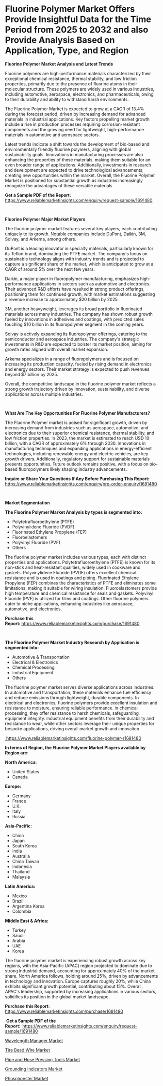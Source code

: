 <p><h1>Fluorine Polymer Market Offers Provide Insightful Data for the Time Period from 2025 to 2032 and also Provide Analysis Based on Application, Type, and Region</h1></p><p><strong>Fluorine Polymer Market Analysis and Latest Trends</strong></p>
<p><p>Fluorine polymers are high-performance materials characterized by their exceptional chemical resistance, thermal stability, and low friction properties, primarily due to the presence of fluorine atoms in their molecular structure. These polymers are widely used in various industries, including automotive, aerospace, electronics, and pharmaceuticals, owing to their durability and ability to withstand harsh environments.</p><p>The Fluorine Polymer Market is expected to grow at a CAGR of 13.4% during the forecast period, driven by increasing demand for advanced materials in industrial applications. Key factors propelling market growth include a rise in production processes requiring corrosion-resistant components and the growing need for lightweight, high-performance materials in automotive and aerospace sectors.</p><p>Latest trends indicate a shift towards the development of bio-based and environmentally friendly fluorine polymers, aligning with global sustainability goals. Innovations in manufacturing processes are also enhancing the properties of these materials, making them suitable for an even broader range of applications. Additionally, investments in research and development are expected to drive technological advancements, creating new opportunities within the market. Overall, the Fluorine Polymer Market is positioned for substantial growth as industries increasingly recognize the advantages of these versatile materials.</p></p>
<p><strong>Get a Sample PDF of the Report:&nbsp;</strong> <a href="https://www.reliablemarketinsights.com/enquiry/request-sample/1691480?utm_campaign=2609&utm_medium=2&utm_source=Github&utm_content=ia&utm_term=02042025&utm_id=fluorine-polymer">https://www.reliablemarketinsights.com/enquiry/request-sample/1691480</a></p>
<p>&nbsp;</p>
<p><strong>Fluorine Polymer Major Market Players</strong></p>
<p><p>The fluorine polymer market features several key players, each contributing uniquely to its growth. Notable companies include DuPont, Daikin, 3M, Solvay, and Arkema, among others. </p><p>DuPont is a leading innovator in specialty materials, particularly known for its Teflon brand, dominating the PTFE market. The company's focus on sustainable technology aligns with industry trends and is projected to capture a significant share of the market, which is anticipated to grow at a CAGR of around 5% over the next few years.</p><p>Daikin, a major player in fluoropolymer manufacturing, emphasizes high-performance applications in sectors such as automotive and electronics. Their advanced R&D efforts have resulted in strong product offerings, positioning them for continued growth, with market estimations suggesting a revenue increase to approximately $20 billion by 2025.</p><p>3M, another heavyweight, leverages its broad portfolio in fluorinated materials across many industries. The company has shown robust growth fueled by innovations in adhesives and coatings, with predicted sales touching $10 billion in its fluoropolymer segment in the coming years.</p><p>Solvay is actively expanding its fluoropolymer offerings, catering to the semiconductor and aerospace industries. The company's strategic investments in R&D are expected to bolster its market position, aiming for growth rates aligned with overall market expansion.</p><p>Arkema specializes in a range of fluoropolymers and is focused on increasing its production capacity, fueled by rising demand in electronics and energy sectors. Their market strategy is expected to push revenues beyond $7 billion by 2025.</p><p>Overall, the competitive landscape in the fluorine polymer market reflects a strong growth trajectory driven by innovation, sustainability, and diverse applications across multiple industries.</p></p>
<p>&nbsp;</p>
<p><strong>What Are The Key Opportunities For Fluorine Polymer Manufacturers?</strong></p>
<p><p>The Fluorine Polymer market is poised for significant growth, driven by increasing demand from industries such as aerospace, automotive, and electronics due to their superior chemical resistance, thermal stability, and low friction properties. In 2023, the market is estimated to reach USD 10 billion, with a CAGR of approximately 6% through 2030. Innovations in manufacturing techniques and expanding applications in energy-efficient technologies, including renewable energy and electric vehicles, are key growth drivers. Additionally, regulatory support for sustainable materials presents opportunities. Future outlook remains positive, with a focus on bio-based fluoropolymers likely shaping industry advancements.</p></p>
<p><strong>Inquire or Share Your Questions If Any Before Purchasing This Report:</strong> <a href="https://www.reliablemarketinsights.com/enquiry/pre-order-enquiry/1691480?utm_campaign=2609&utm_medium=2&utm_source=Github&utm_content=ia&utm_term=02042025&utm_id=fluorine-polymer">https://www.reliablemarketinsights.com/enquiry/pre-order-enquiry/1691480</a></p>
<p>&nbsp;</p>
<p><strong>Market Segmentation</strong></p>
<p><strong>The Fluorine Polymer Market Analysis by types is segmented into:</strong></p>
<p><ul><li>Polytetrafluoroethylene (PTFE)</li><li>Polyvinylidene Fluoride (PVDF)</li><li>Fluorinated Ethylene Propylene (FEP)</li><li>Fluoroelastomers</li><li>Polyvinyl Fluoride (PVF)</li><li>Others</li></ul></p>
<p><p>The fluorine polymer market includes various types, each with distinct properties and applications. Polytetrafluoroethylene (PTFE) is known for its non-stick and heat-resistant qualities, widely used in cookware and gaskets. Polyvinylidene Fluoride (PVDF) offers excellent chemical resistance and is used in coatings and piping. Fluorinated Ethylene Propylene (FEP) combines the characteristics of PTFE and eliminates some limitations, making it suitable for wiring insulation. Fluoroelastomers provide high temperature and chemical resistance for seals and gaskets. Polyvinyl Fluoride (PVF) is utilized for films and coatings. Other fluorine polymers cater to niche applications, enhancing industries like aerospace, automotive, and electronics.</p></p>
<p><strong>Purchase this Report:&nbsp;</strong><a href="https://www.reliablemarketinsights.com/purchase/1691480?utm_campaign=2609&utm_medium=2&utm_source=Github&utm_content=ia&utm_term=02042025&utm_id=fluorine-polymer">https://www.reliablemarketinsights.com/purchase/1691480</a></p>
<p>&nbsp;</p>
<p><strong>The Fluorine Polymer Market Industry Research by Application is segmented into:</strong></p>
<p><ul><li>Automotive & Transportation</li><li>Electrical & Electronics</li><li>Chemical Processing</li><li>Industrial Equipment</li><li>Others</li></ul></p>
<p><p>The fluorine polymer market serves diverse applications across industries. In automotive and transportation, these materials enhance fuel efficiency and reduce emissions through lightweight, durable components. In electrical and electronics, fluorine polymers provide excellent insulation and resistance to moisture, ensuring reliable performance. In chemical processing, they offer resistance to harsh chemicals, safeguarding equipment integrity. Industrial equipment benefits from their durability and resistance to wear, while other sectors leverage their unique properties for bespoke applications, driving overall market growth and innovation.</p></p>
<p><a href="https://www.reliablemarketinsights.com/fluorine-polymer-r1691480?utm_campaign=2609&utm_medium=2&utm_source=Github&utm_content=ia&utm_term=02042025&utm_id=fluorine-polymer">&nbsp;https://www.reliablemarketinsights.com/fluorine-polymer-r1691480</a></p>
<p><strong>In terms of Region, the Fluorine Polymer Market Players available by Region are:</strong></p>
<p>
    <p> <strong> North America: </strong>
        <ul>
            <li>United States</li>
            <li>Canada</li>
        </ul>
        </p> 
    <p> <strong> Europe: </strong>
        <ul>
            <li>Germany</li>
            <li>France</li>
            <li>U.K.</li>
            <li>Italy</li>
            <li>Russia</li>
        </ul>
        </p> 
    <p> <strong> Asia-Pacific: </strong>
        <ul>
            <li>China</li>
            <li>Japan</li>
            <li>South Korea</li>
            <li>India</li>
            <li>Australia</li>
            <li>China Taiwan</li>
            <li>Indonesia</li>
            <li>Thailand</li>
            <li>Malaysia</li>
        </ul>
        </p> 
    <p> <strong> Latin America: </strong>
        <ul>
            <li>Mexico</li>
            <li>Brazil</li>
            <li>Argentina Korea</li>
            <li>Colombia</li>
        </ul>
        </p> 
    <p> <strong> Middle East & Africa: </strong>
        <ul>
            <li>Turkey</li>
            <li>Saudi</li>
            <li>Arabia</li>
            <li>UAE</li>
            <li>Korea</li>
        </ul>
    </p>
    </p>
<p><p>The fluorine polymer market is experiencing robust growth across key regions, with the Asia-Pacific (APAC) region projected to dominate due to strong industrial demand, accounting for approximately 40% of the market share. North America follows, holding around 25%, driven by advancements in technology and innovation. Europe captures roughly 20%, while China exhibits significant growth potential, contributing about 15%. Overall, APAC's leadership, supported by increasing applications in various sectors, solidifies its position in the global market landscape.</p></p>
<p><strong>Purchase this Report: </strong><a href="https://www.reliablemarketinsights.com/purchase/1691480?utm_campaign=2609&utm_medium=2&utm_source=Github&utm_content=ia&utm_term=02042025&utm_id=fluorine-polymer">https://www.reliablemarketinsights.com/purchase/1691480</a></p>
<p>&nbsp;<strong>Get a Sample PDF of the Report:&nbsp;&nbsp;</strong><a href="https://www.reliablemarketinsights.com/enquiry/request-sample/1691480?utm_campaign=2609&utm_medium=2&utm_source=Github&utm_content=ia&utm_term=02042025&utm_id=fluorine-polymer">https://www.reliablemarketinsights.com/enquiry/request-sample/1691480</a></p>
<p><strong></strong></p>
<p><p><a href="https://www.linkedin.com/pulse/market-examination-report-wavelength-manager-growth-forecast-yswye?utm_campaign=2609&utm_medium=2&utm_source=Github&utm_content=ia&utm_term=02042025&utm_id=fluorine-polymer">Wavelength Manager Market</a></p><p><a href="https://github.com/yankimber90yankim/Market-Research-Report-List-1/blob/main/tire-bead-wire-market.md?utm_campaign=2609&utm_medium=2&utm_source=Github&utm_content=ia&utm_term=02042025&utm_id=fluorine-polymer">Tire Bead Wire Market</a></p><p><a href="https://www.linkedin.com/pulse/pipe-hose-pressing-tools-market-demand-revenue-growth-84-cagr-1nkge?utm_campaign=2609&utm_medium=2&utm_source=Github&utm_content=ia&utm_term=02042025&utm_id=fluorine-polymer">Pipe and Hose Pressing Tools Market</a></p><p><a href="https://www.linkedin.com/pulse/grounding-indicators-market-forecast-future-growth-opportunities-2zfqe?utm_campaign=2609&utm_medium=2&utm_source=Github&utm_content=ia&utm_term=02042025&utm_id=fluorine-polymer">Grounding Indicators Market</a></p><p><a href="https://github.com/lisaeichler20775/Market-Research-Report-List-1/blob/main/phosphoester-market.md?utm_campaign=2609&utm_medium=2&utm_source=Github&utm_content=ia&utm_term=02042025&utm_id=fluorine-polymer">Phosphoester Market</a></p></p>